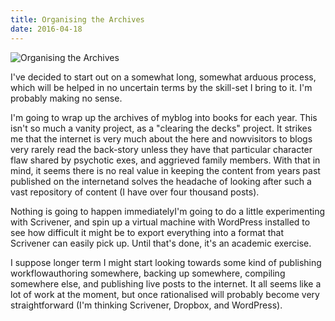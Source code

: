 ```yaml
---
title: Organising the Archives
date: 2016-04-18
---
```


![Organising the Archives](https://source.unsplash.com/0gkw_9fy0eQ/1600x900)

I've decided to start out on a somewhat long, somewhat arduous process, which will be helped in no uncertain terms by the skill-set I bring to it. I'm probably making no sense.

I'm going to wrap up the archives of myblog into books for each year. This isn't so much a vanity project, as a "clearing the decks" project. It strikes me that the internet is very much about the here and nowvisitors to blogs very rarely read the back-story unless they have that particular character flaw shared by psychotic exes, and aggrieved family members. With that in mind, it seems there is no real value in keeping the content from years past published on the internetand solves the headache of looking after such a vast repository of content (I have over four thousand posts).

Nothing is going to happen immediatelyI'm going to do a little experimenting with Scrivener, and spin up a virtual machine with WordPress installed to see how difficult it might be to export everything into a format that Scrivener can easily pick up. Until that's done, it's an academic exercise.

I suppose longer term I might start looking towards some kind of publishing workflowauthoring somewhere, backing up somewhere, compiling somewhere else, and publishing live posts to the internet. It all seems like a lot of work at the moment, but once rationalised will probably become very straightforward (I'm thinking Scrivener, Dropbox, and WordPress).